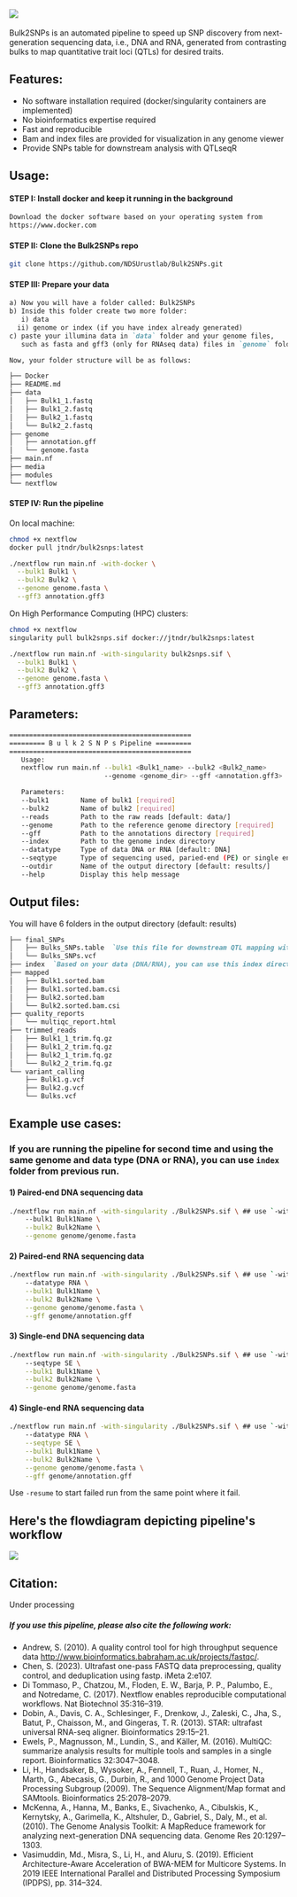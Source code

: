 ![](media/github_banner.png)
---
Bulk2SNPs is an automated pipeline to speed up SNP discovery from next-generation sequencing data, i.e., DNA and RNA, generated from contrasting bulks to map quantitative trait loci (QTLs) for desired traits. 

## Features:
- No software installation required (docker/singularity containers are implemented)
- No bioinformatics expertise required
- Fast and reproducible
- Bam and index files are provided for visualization in any genome viewer
- Provide SNPs table for downstream analysis with QTLseqR

## Usage: 
#### STEP I: Install docker and keep it running in the background
```md
Download the docker software based on your operating system from
https://www.docker.com
```

#### STEP II: Clone the Bulk2SNPs repo
```bash
git clone https://github.com/NDSUrustlab/Bulk2SNPs.git
```

#### STEP III: Prepare your data
```md
a) Now you will have a folder called: Bulk2SNPs
b) Inside this folder create two more folder:
   i) data
  ii) genome or index (if you have index already generated)
c) paste your illumina data in `data` folder and your genome files,
   such as fasta and gff3 (only for RNAseq data) files in `genome` folder

Now, your folder structure will be as follows:

├── Docker
├── README.md
├── data
│   ├── Bulk1_1.fastq
│   ├── Bulk1_2.fastq
│   ├── Bulk2_1.fastq
│   └── Bulk2_2.fastq
├── genome
│   ├── annotation.gff
│   └── genome.fasta
├── main.nf
├── media
├── modules
└── nextflow
```

#### STEP IV: Run the pipeline 
On local machine:
```bash
chmod +x nextflow
docker pull jtndr/bulk2snps:latest
```

```bash
./nextflow run main.nf -with-docker \
  --bulk1 Bulk1 \
  --bulk2 Bulk2 \
  --genome genome.fasta \
  --gff3 annotation.gff3
```

On High Performance Computing (HPC) clusters:
```bash
chmod +x nextflow
singularity pull bulk2snps.sif docker://jtndr/bulk2snps:latest
```

```bash
./nextflow run main.nf -with-singularity bulk2snps.sif \
  --bulk1 Bulk1 \
  --bulk2 Bulk2 \
  --genome genome.fasta \
  --gff3 annotation.gff3
```

## Parameters:
```bash
==============================================
========= B u l k 2 S N P s Pipeline =========
==============================================
   Usage:
   nextflow run main.nf --bulk1 <Bulk1_name> --bulk2 <Bulk2_name> 
                        --genome <genome_dir> --gff <annotation.gff3>

   Parameters:
   --bulk1        Name of bulk1 [required]
   --bulk2        Name of bulk2 [required]
   --reads        Path to the raw reads [default: data/]
   --genome       Path to the reference genome directory [required]
   --gff          Path to the annotations directory [required]
   --index        Path to the genome index directory
   --datatype     Type of data DNA or RNA [default: DNA]
   --seqtype      Type of sequencing used, paried-end (PE) or single end (SE) [default: PE]
   --outdir       Name of the output directory [default: results/]
   --help         Display this help message
```

## Output files:
You will have 6 folders in the output directory (default: results)
```md
├── final_SNPs
│   ├── Bulks_SNPs.table  `Use this file for downstream QTL mapping with QTLseqR`
│   └── Bulks_SNPs.vcf
├── index  `Based on your data (DNA/RNA), you can use this index directory for future analysis`
├── mapped
│   ├── Bulk1.sorted.bam
│   ├── Bulk1.sorted.bam.csi
│   ├── Bulk2.sorted.bam
│   └── Bulk2.sorted.bam.csi
├── quality_reports
│   └── multiqc_report.html
├── trimmed_reads
│   ├── Bulk1_1_trim.fq.gz
│   ├── Bulk1_2_trim.fq.gz
│   ├── Bulk2_1_trim.fq.gz
│   └── Bulk2_2_trim.fq.gz
└── variant_calling
    ├── Bulk1.g.vcf
    ├── Bulk2.g.vcf
    └── Bulks.vcf
```
## Example use cases:
### If you are running the pipeline for second time and using the same genome and data type (DNA or RNA), you can use `index` folder from previous run.
#### 1) Paired-end DNA sequencing data
```bash
./nextflow run main.nf -with-singularity ./Bulk2SNPs.sif \ ## use `-with-docker` for local machine
    --bulk1 Bulk1Name \
    --bulk2 Bulk2Name \
    --genome genome/genome.fasta
```
#### 2) Paired-end RNA sequencing data
```bash
./nextflow run main.nf -with-singularity ./Bulk2SNPs.sif \ ## use `-with-docker` for local machine
    --datatype RNA \
    --bulk1 Bulk1Name \
    --bulk2 Bulk2Name \
    --genome genome/genome.fasta \
    --gff genome/annotation.gff
```
#### 3) Single-end DNA sequencing data
```bash
./nextflow run main.nf -with-singularity ./Bulk2SNPs.sif \ ## use `-with-docker` for local machine
    --seqtype SE \
    --bulk1 Bulk1Name \
    --bulk2 Bulk2Name \
    --genome genome/genome.fasta
```
#### 4) Single-end RNA sequencing data
```bash
./nextflow run main.nf -with-singularity ./Bulk2SNPs.sif \ ## use `-with-docker` for local machine
    --datatype RNA \
    --seqtype SE \
    --bulk1 Bulk1Name \
    --bulk2 Bulk2Name \
    --genome genome/genome.fasta \
    --gff genome/annotation.gff
```

Use `-resume` to start failed run from the same point where it fail.

## Here's the flowdiagram depicting pipeline's workflow
![](media/flowdiagram.png)

## Citation:
Under processing

##### If you use this pipeline, please also cite the following work:
- Andrew, S. (2010). A quality control tool for high throughput sequence data http://www.bioinformatics.babraham.ac.uk/projects/fastqc/.
- Chen, S. (2023). Ultrafast one-pass FASTQ data preprocessing, quality control, and deduplication using fastp. iMeta 2:e107.
- Di Tommaso, P., Chatzou, M., Floden, E. W., Barja, P. P., Palumbo, E., and Notredame, C. (2017). Nextflow enables reproducible computational workflows. Nat Biotechnol 35:316–319.
- Dobin, A., Davis, C. A., Schlesinger, F., Drenkow, J., Zaleski, C., Jha, S., Batut, P., Chaisson, M., and Gingeras, T. R. (2013). STAR: ultrafast universal RNA-seq aligner. Bioinformatics 29:15–21.
- Ewels, P., Magnusson, M., Lundin, S., and Käller, M. (2016). MultiQC: summarize analysis results for multiple tools and samples in a single report. Bioinformatics 32:3047–3048.
- Li, H., Handsaker, B., Wysoker, A., Fennell, T., Ruan, J., Homer, N., Marth, G., Abecasis, G., Durbin, R., and 1000 Genome Project Data Processing Subgroup (2009). The Sequence Alignment/Map format and SAMtools. Bioinformatics 25:2078–2079.
- McKenna, A., Hanna, M., Banks, E., Sivachenko, A., Cibulskis, K., Kernytsky, A., Garimella, K., Altshuler, D., Gabriel, S., Daly, M., et al. (2010). The Genome Analysis Toolkit: A MapReduce framework for analyzing next-generation DNA sequencing data. Genome Res 20:1297–1303.
- Vasimuddin, Md., Misra, S., Li, H., and Aluru, S. (2019). Efficient Architecture-Aware Acceleration of BWA-MEM for Multicore Systems. In 2019 IEEE International Parallel and Distributed Processing Symposium (IPDPS), pp. 314–324.

